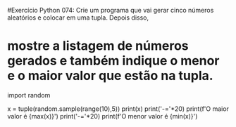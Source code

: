 #Exercício Python 074: Crie um programa que vai gerar cinco números aleatórios e colocar em uma tupla. Depois disso, 
# mostre a listagem de números gerados e também indique o menor e o maior valor que estão na tupla.

import random

x = tuple(random.sample(range(10),5))
print(x)
print('-='*20)
print(f'O maior valor é {max(x)}')
print('-='*20)
print(f'O menor valor é {min(x)}')
